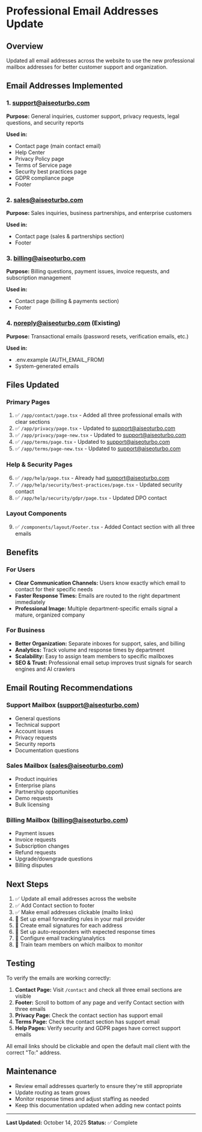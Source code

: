 # Professional Email Addresses Update

## Overview
Updated all email addresses across the website to use the new professional mailbox addresses for better customer support and organization.

## Email Addresses Implemented

### 1. **support@aiseoturbo.com**
**Purpose:** General inquiries, customer support, privacy requests, legal questions, and security reports

**Used in:**
- Contact page (main contact email)
- Help Center
- Privacy Policy page
- Terms of Service page
- Security best practices page
- GDPR compliance page
- Footer

### 2. **sales@aiseoturbo.com**
**Purpose:** Sales inquiries, business partnerships, and enterprise customers

**Used in:**
- Contact page (sales & partnerships section)
- Footer

### 3. **billing@aiseoturbo.com**
**Purpose:** Billing questions, payment issues, invoice requests, and subscription management

**Used in:**
- Contact page (billing & payments section)
- Footer

### 4. **noreply@aiseoturbo.com** (Existing)
**Purpose:** Transactional emails (password resets, verification emails, etc.)

**Used in:**
- .env.example (AUTH_EMAIL_FROM)
- System-generated emails

## Files Updated

### Primary Pages
1. ✅ `/app/contact/page.tsx` - Added all three professional emails with clear sections
2. ✅ `/app/privacy/page.tsx` - Updated to support@aiseoturbo.com
3. ✅ `/app/privacy/page-new.tsx` - Updated to support@aiseoturbo.com
4. ✅ `/app/terms/page.tsx` - Updated to support@aiseoturbo.com
5. ✅ `/app/terms/page-new.tsx` - Updated to support@aiseoturbo.com

### Help & Security Pages
6. ✅ `/app/help/page.tsx` - Already had support@aiseoturbo.com
7. ✅ `/app/help/security/best-practices/page.tsx` - Updated security contact
8. ✅ `/app/help/security/gdpr/page.tsx` - Updated DPO contact

### Layout Components
9. ✅ `/components/layout/Footer.tsx` - Added Contact section with all three emails

## Benefits

### For Users
- **Clear Communication Channels:** Users know exactly which email to contact for their specific needs
- **Faster Response Times:** Emails are routed to the right department immediately
- **Professional Image:** Multiple department-specific emails signal a mature, organized company

### For Business
- **Better Organization:** Separate inboxes for support, sales, and billing
- **Analytics:** Track volume and response times by department
- **Scalability:** Easy to assign team members to specific mailboxes
- **SEO & Trust:** Professional email setup improves trust signals for search engines and AI crawlers

## Email Routing Recommendations

### Support Mailbox (support@aiseoturbo.com)
- General questions
- Technical support
- Account issues
- Privacy requests
- Security reports
- Documentation questions

### Sales Mailbox (sales@aiseoturbo.com)
- Product inquiries
- Enterprise plans
- Partnership opportunities
- Demo requests
- Bulk licensing

### Billing Mailbox (billing@aiseoturbo.com)
- Payment issues
- Invoice requests
- Subscription changes
- Refund requests
- Upgrade/downgrade questions
- Billing disputes

## Next Steps

1. ✅ Update all email addresses across the website
2. ✅ Add Contact section to footer
3. ✅ Make email addresses clickable (mailto links)
4. 🔲 Set up email forwarding rules in your mail provider
5. 🔲 Create email signatures for each address
6. 🔲 Set up auto-responders with expected response times
7. 🔲 Configure email tracking/analytics
8. 🔲 Train team members on which mailbox to monitor

## Testing

To verify the emails are working correctly:

1. **Contact Page:** Visit `/contact` and check all three email sections are visible
2. **Footer:** Scroll to bottom of any page and verify Contact section with three emails
3. **Privacy Page:** Check the contact section has support email
4. **Terms Page:** Check the contact section has support email
5. **Help Pages:** Verify security and GDPR pages have correct support emails

All email links should be clickable and open the default mail client with the correct "To:" address.

## Maintenance

- Review email addresses quarterly to ensure they're still appropriate
- Update routing as team grows
- Monitor response times and adjust staffing as needed
- Keep this documentation updated when adding new contact points

---

**Last Updated:** October 14, 2025
**Status:** ✅ Complete
